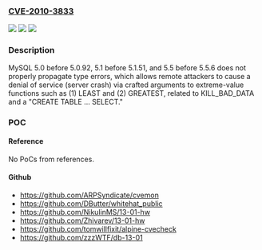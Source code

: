 ### [CVE-2010-3833](https://cve.mitre.org/cgi-bin/cvename.cgi?name=CVE-2010-3833)
![](https://img.shields.io/static/v1?label=Product&message=n%2Fa&color=blue)
![](https://img.shields.io/static/v1?label=Version&message=n%2Fa&color=blue)
![](https://img.shields.io/static/v1?label=Vulnerability&message=n%2Fa&color=brighgreen)

### Description

MySQL 5.0 before 5.0.92, 5.1 before 5.1.51, and 5.5 before 5.5.6 does not properly propagate type errors, which allows remote attackers to cause a denial of service (server crash) via crafted arguments to extreme-value functions such as (1) LEAST and (2) GREATEST, related to KILL_BAD_DATA and a "CREATE TABLE ... SELECT."

### POC

#### Reference
No PoCs from references.

#### Github
- https://github.com/ARPSyndicate/cvemon
- https://github.com/DButter/whitehat_public
- https://github.com/NikulinMS/13-01-hw
- https://github.com/Zhivarev/13-01-hw
- https://github.com/tomwillfixit/alpine-cvecheck
- https://github.com/zzzWTF/db-13-01

